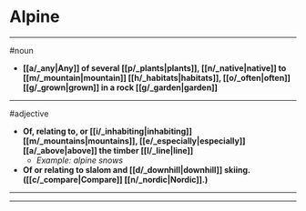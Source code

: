 # Alpine
---
#noun
- **[[a/_any|Any]] of several [[p/_plants|plants]], [[n/_native|native]] to [[m/_mountain|mountain]] [[h/_habitats|habitats]], [[o/_often|often]] [[g/_grown|grown]] in a rock [[g/_garden|garden]]**
---
#adjective
- **Of, relating to, or [[i/_inhabiting|inhabiting]] [[m/_mountains|mountains]], [[e/_especially|especially]] [[a/_above|above]] the timber [[l/_line|line]]**
	- _Example: alpine snows_
- **Of or relating to slalom and [[d/_downhill|downhill]] skiing. ([[c/_compare|Compare]] [[n/_nordic|Nordic]].)**
---
---

